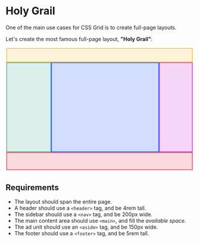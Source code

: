 # Holy Grail

One of the main use cases for CSS Grid is to create full-page layouts. 

Let's create the most famous full-page layout, __"Holy Grail"__:

<img src="./images/grid-areas-holy-grail.png" />

## Requirements

* The layout should span the entire page.
* A header should use a `<header>` tag, and be 4rem tall.
* The sidebar should use a `<nav>` tag, and be 200px wide.
* The main content area should use `<main>`, and fill the _available space._
* The ad unit should use an `<aside>` tag, and be 150px wide.
* The footer should use a `<footer>` tag, and be 5rem tall.
